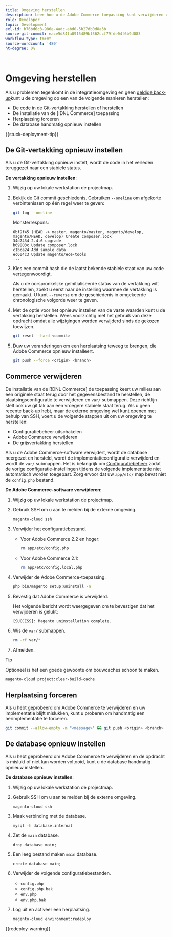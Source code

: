 ```yaml
---
title: Omgeving herstellen
description: Leer hoe u de Adobe Commerce-toepassing kunt verwijderen uit een cloudinfrastructuurproject en een omgeving kunt herstellen in een stabiele toestand.
role: Developer
topic: Development
exl-id: b76bd6c3-986e-4adc-abd0-5b27db0d8a3b
source-git-commit: eace5d84fa0915489bf562ccf79fde04f6b9d083
workflow-type: tm+mt
source-wordcount: '480'
ht-degree: 0%

---
```


# Omgeving herstellen

Als u problemen tegenkomt in de integratieomgeving en geen [geldige back-up](../storage/snapshots.md)kunt u de omgeving op een van de volgende manieren herstellen:

- De code in de Git-vertakking herstellen of herstellen
- De installatie van de [!DNL Commerce] toepassing
- Herplaatsing forceren
- De database handmatig opnieuw instellen

{{stuck-deployment-tip}}

## De Git-vertakking opnieuw instellen

Als u de Git-vertakking opnieuw instelt, wordt de code in het verleden teruggezet naar een stabiele status.

**De vertakking opnieuw instellen**:

1. Wijzig op uw lokale werkstation de projectmap.

1. Bekijk de Git commit geschiedenis. Gebruiken `--oneline` om afgekorte verbintenissen op één regel weer te geven:

   ```bash
   git log --oneline
   ```

   Monsterrespons:

   ```terminal
   6bf9f45 (HEAD -> master, magento/master, magento/develop, magento/HEAD, develop) Create composer.lock
   34d7434 2.4.6 upgrade
   b69803c Update composer.lock
   c1bca24 Add sample data
   ec604c3 Update magento/ece-tools
   ...
   ```

1. Kies een commit hash die de laatst bekende stabiele staat van uw code vertegenwoordigt.

   Als u de oorspronkelijke geïnitialiseerde status van de vertakking wilt herstellen, zoekt u eerst naar de instelling waarmee de vertakking is gemaakt. U kunt `--reverse` om de geschiedenis in omgekeerde chronologische volgorde weer te geven.

1. Met de optie voor het opnieuw instellen van de vaste waarden kunt u de vertakking herstellen. Wees voorzichtig met het gebruik van deze opdracht omdat alle wijzigingen worden verwijderd sinds de gekozen toewijzen.

   ```bash
   git reset --hard <commit>
   ```

1. Duw uw veranderingen om een herplaatsing teweeg te brengen, die Adobe Commerce opnieuw installeert.

   ```bash
   git push --force <origin> <branch>
   ```

## Commerce verwijderen

De installatie van de [!DNL Commerce] de toepassing keert uw milieu aan een originele staat terug door het gegevensbestand te herstellen, de plaatsingsconfiguratie te verwijderen en `var/` submappen. Deze richtlijn stelt ook uw git tak aan een vroegere stabiele staat terug. Als u geen recente back-up hebt, maar de externe omgeving wel kunt openen met behulp van SSH, voert u de volgende stappen uit om uw omgeving te herstellen:

- Configuratiebeheer uitschakelen
- Adobe Commerce verwijderen
- De grijsvertakking herstellen

Als u de Adobe Commerce-software verwijdert, wordt de database neergezet en hersteld, wordt de implementatieconfiguratie verwijderd en wordt de `var/` submappen. Het is belangrijk om [Configuratiebeheer](../store/store-settings.md) zodat de vorige configuratie-instellingen tijdens de volgende implementatie niet automatisch worden toegepast. Zorg ervoor dat uw `app/etc/` map bevat niet de `config.php` bestand.

**De Adobe Commerce-software verwijderen**:

1. Wijzig op uw lokale werkstation de projectmap.

1. Gebruik SSH om u aan te melden bij de externe omgeving.

   ```bash
   magento-cloud ssh
   ```

1. Verwijder het configuratiebestand.
   - Voor Adobe Commerce 2.2 en hoger:

     ```bash
     rm app/etc/config.php
     ```

   - Voor Adobe Commerce 2.1:

     ```bash
     rm app/etc/config.local.php
     ```

1. Verwijder de Adobe Commerce-toepassing.

   ```bash
   php bin/magento setup:uninstall -n
   ```

1. Bevestig dat Adobe Commerce is verwijderd.

   Het volgende bericht wordt weergegeven om te bevestigen dat het verwijderen is gelukt:

   ```terminal
   [SUCCESS]: Magento uninstallation complete.
   ```

1. Wis de `var/` submappen.

   ```bash
   rm -rf var/*
   ```

1. Afmelden.

>[!TIP]
>
>Optioneel is het een goede gewoonte om bouwcaches schoon te maken.
>
>```bash
>magento-cloud project:clear-build-cache
>```

## Herplaatsing forceren

Als u hebt geprobeerd om Adobe Commerce te verwijderen en uw implementatie blijft mislukken, kunt u proberen om handmatig een herimplementatie te forceren.

```bash
git commit --allow-empty -m "<message>" && git push <origin> <branch>
```

## De database opnieuw instellen

Als u hebt geprobeerd om Adobe Commerce te verwijderen en de opdracht is mislukt of niet kan worden voltooid, kunt u de database handmatig opnieuw instellen.

**De database opnieuw instellen**:

1. Wijzig op uw lokale werkstation de projectmap.

1. Gebruik SSH om u aan te melden bij de externe omgeving.

   ```bash
   magento-cloud ssh
   ```

1. Maak verbinding met de database.

   ```bash
   mysql -h database.internal
   ```

1. Zet de `main` database.

   ```shell
   drop database main;
   ```

1. Een leeg bestand maken `main` database.

   ```shell
   create database main;
   ```

1. Verwijder de volgende configuratiebestanden.

   - `config.php`
   - `config.php.bak`
   - `env.php`
   - `env.php.bak`

1. Log uit en activeer een herplaatsing.

   ```bash
   magento-cloud environment:redeploy
   ```

{{redeploy-warning}}
